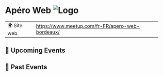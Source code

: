 # Apéro Web ![Logo](https://example.com/logo-apéro-web.png)

|                                |     |
| ------------------------------ | --- |
| 🌍 Site web                    | https://www.meetup.com/fr-FR/apero-web-bordeaux/ |

<!-- EVENTS:START -->
## 📅 Upcoming Events

## 📆 Past Events
<!-- EVENTS:END -->